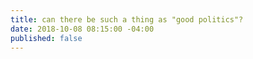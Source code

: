 ```yaml
---
title: can there be such a thing as "good politics"?
date: 2018-10-08 08:15:00 -04:00
published: false
---
```


